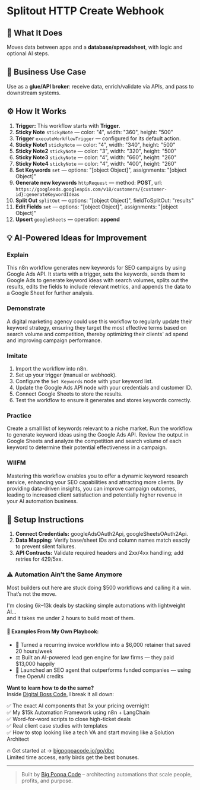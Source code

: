 # Splitout HTTP Create Webhook
## 🚀 What It Does
Moves data between apps and a **database/spreadsheet**, with logic and optional AI steps.

## 💼 Business Use Case
Use as a **glue/API broker**: receive data, enrich/validate via APIs, and pass to downstream systems.

## ⚙️ How It Works
1. **Trigger:** This workflow starts with **Trigger**.
2. **Sticky Note** `stickyNote` — color: "4", width: "360", height: "500"
3. **Trigger** `executeWorkflowTrigger` — configured for its default action.
4. **Sticky Note1** `stickyNote` — color: "4", width: "340", height: "500"
5. **Sticky Note2** `stickyNote` — color: "3", width: "320", height: "500"
6. **Sticky Note3** `stickyNote` — color: "4", width: "660", height: "260"
7. **Sticky Note4** `stickyNote` — color: "4", width: "400", height: "260"
8. **Set Keywords** `set` — options: "[object Object]", assignments: "[object Object]"
9. **Generate new keywords** `httpRequest` — method: **POST**, url: `https://googleads.googleapis.com/v18/customers/{customer-id}:generateKeywordIdeas`
10. **Split Out** `splitOut` — options: "[object Object]", fieldToSplitOut: "results"
11. **Edit Fields** `set` — options: "[object Object]", assignments: "[object Object]"
12. **Upsert** `googleSheets` — operation: **append**

## 💡 AI-Powered Ideas for Improvement
### Explain
This n8n workflow generates new keywords for SEO campaigns by using Google Ads API. It starts with a trigger, sets the keywords, sends them to Google Ads to generate keyword ideas with search volumes, splits out the results, edits the fields to include relevant metrics, and appends the data to a Google Sheet for further analysis.

### Demonstrate
A digital marketing agency could use this workflow to regularly update their keyword strategy, ensuring they target the most effective terms based on search volume and competition, thereby optimizing their clients' ad spend and improving campaign performance.

### Imitate
1. Import the workflow into n8n.
2. Set up your trigger (manual or webhook).
3. Configure the `Set Keywords` node with your keyword list.
4. Update the Google Ads API node with your credentials and customer ID.
5. Connect Google Sheets to store the results.
6. Test the workflow to ensure it generates and stores keywords correctly.

### Practice
Create a small list of keywords relevant to a niche market. Run the workflow to generate keyword ideas using the Google Ads API. Review the output in Google Sheets and analyze the competition and search volume of each keyword to determine their potential effectiveness in a campaign.

### WIIFM
Mastering this workflow enables you to offer a dynamic keyword research service, enhancing your SEO capabilities and attracting more clients. By providing data-driven insights, you can improve campaign outcomes, leading to increased client satisfaction and potentially higher revenue in your AI automation business.

## 🔧 Setup Instructions
1. **Connect Credentials:** googleAdsOAuth2Api, googleSheetsOAuth2Api.
2. **Data Mapping:** Verify base/sheet IDs and column names match exactly to prevent silent failures.
3. **API Contracts:** Validate required headers and 2xx/4xx handling; add retries for 429/5xx.

### ⚠️ Automation Ain’t the Same Anymore

Most builders out here are stuck doing $500 workflows and calling it a win.  
That’s not the move.  

I'm closing $6k–$13k deals by stacking simple automations with lightweight AI...  
and it takes me under 2 hours to build most of them.

#### 🧠 Examples From My Own Playbook:
- 🔁 Turned a recurring invoice workflow into a $6,000 retainer that saved 20 hours/week  
- ⚖️ Built an AI-powered lead gen engine for law firms — they paid $13,000 happily  
- 🚀 Launched an SEO agent that outperforms funded companies — using free OpenAI credits  

**Want to learn how to do the same?**  
Inside [Digital Boss Code](https://bigpoppacode.io/go/dbc), I break it all down:

✅ The exact AI components that 3x your pricing overnight  
✅ My $15k Automation Framework using n8n + LangChain  
✅ Word-for-word scripts to close high-ticket deals  
✅ Real client case studies with templates  
✅ How to stop looking like a tech VA and start moving like a Solution Architect  

🔥 Get started at → [bigpoppacode.io/go/dbc](https://bigpoppacode.io/go/dbc)  
Limited time access, early birds get the best bonuses.

---
> Built by [Big Poppa Code](https://bigpoppacode.io) – architecting automations that scale people, profits, and purpose.
